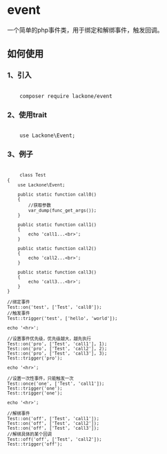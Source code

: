 # event
一个简单的php事件类，用于绑定和解绑事件，触发回调。

## 如何使用

### 1、引入
<code>
    composer require lackone/event
</code>

### 2、使用trait
<code>
    use Lackone\Event;
</code>

### 3、例子
<code>
    <?php
    require 'vendor/autoload.php';
    
    class Test
    {
        use Lackone\Event;
    
        public static function call0()
        {
            //获取参数
            var_dump(func_get_args());
        }
    
        public static function call1()
        {
            echo 'call1...<br>';
        }
    
        public static function call2()
        {
            echo 'call2...<br>';
        }
    
        public static function call3()
        {
            echo 'call3...<br>';
        }
    }
    
    //绑定事件
    Test::on('test', ['Test', 'call0']);
    //触发事件
    Test::trigger('test', ['hello', 'world']);
    
    echo '<hr>';
    
    //设置事件优先级，优先级越大，越先执行
    Test::on('pro', ['Test', 'call1'], 1);
    Test::on('pro', ['Test', 'call2'], 2);
    Test::on('pro', ['Test', 'call3'], 3);
    Test::trigger('pro');
    
    echo '<hr>';
    
    //设置一次性事件，只能触发一次
    Test::once('one', ['Test', 'call1']);
    Test::trigger('one');
    Test::trigger('one');
    
    echo '<hr>';
    
    //解绑事件
    Test::on('off', ['Test', 'call1']);
    Test::on('off', ['Test', 'call2']);
    Test::on('off', ['Test', 'call3']);
    //解绑具体的某个回调
    Test::off('off', ['Test', 'call2']);
    Test::trigger('off');
</code>
